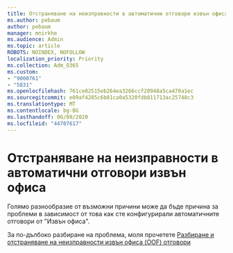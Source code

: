 ```yaml
---
title: Отстраняване на неизправности в автоматични отговори извън офиса
ms.author: pebaum
author: pebaum
manager: mnirkhe
ms.audience: Admin
ms.topic: article
ROBOTS: NOINDEX, NOFOLLOW
localization_priority: Priority
ms.collection: Adm_O365
ms.custom:
- "9000761"
- "5831"
ms.openlocfilehash: 761ce82515eb264ea3266ccf20948a5ca470a1ec
ms.sourcegitcommit: e09af4285c6b81ca0a5320fdb811713ac25748c3
ms.translationtype: MT
ms.contentlocale: bg-BG
ms.lasthandoff: 06/09/2020
ms.locfileid: "44707617"
---
```

# <a name="troubleshooting-out-of-office-automatic-replies"></a>Отстраняване на неизправности в автоматични отговори извън офиса

Голямо разнообразие от възможни причини може да бъде причина за проблеми в зависимост от това как сте конфигурирали автоматичните отговори от "Извън офиса".

За по-дълбоко разбиране на проблема, моля прочетете [Разбиране и отстраняване на неизправности извън офиса (OOF) отговори](https://techcommunity.microsoft.com/t5/exchange-team-blog/understanding-and-troubleshooting-out-of-office-oof-replies/ba-p/1411972)